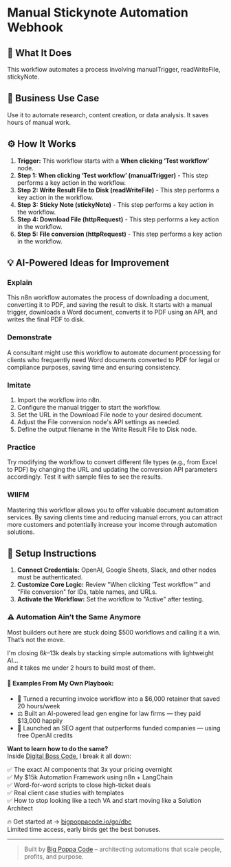 # Manual Stickynote Automation Webhook

## 🚀 What It Does
This workflow automates a process involving manualTrigger, readWriteFile, stickyNote.

## 💼 Business Use Case
Use it to automate research, content creation, or data analysis. It saves hours of manual work.

## ⚙️ How It Works
1.  **Trigger:** This workflow starts with a **When clicking ‘Test workflow’** node.
2. **Step 1: When clicking ‘Test workflow’ (manualTrigger)** - This step performs a key action in the workflow.
3. **Step 2: Write Result File to Disk (readWriteFile)** - This step performs a key action in the workflow.
4. **Step 3: Sticky Note (stickyNote)** - This step performs a key action in the workflow.
5. **Step 4: Download File (httpRequest)** - This step performs a key action in the workflow.
6. **Step 5: File conversion (httpRequest)** - This step performs a key action in the workflow.

## 💡 AI-Powered Ideas for Improvement
### Explain
This n8n workflow automates the process of downloading a document, converting it to PDF, and saving the result to disk. It starts with a manual trigger, downloads a Word document, converts it to PDF using an API, and writes the final PDF to disk.

### Demonstrate
A consultant might use this workflow to automate document processing for clients who frequently need Word documents converted to PDF for legal or compliance purposes, saving time and ensuring consistency.

### Imitate
1. Import the workflow into n8n.
2. Configure the manual trigger to start the workflow.
3. Set the URL in the Download File node to your desired document.
4. Adjust the File conversion node's API settings as needed.
5. Define the output filename in the Write Result File to Disk node.

### Practice
Try modifying the workflow to convert different file types (e.g., from Excel to PDF) by changing the URL and updating the conversion API parameters accordingly. Test it with sample files to see the results.

### WIIFM
Mastering this workflow allows you to offer valuable document automation services. By saving clients time and reducing manual errors, you can attract more customers and potentially increase your income through automation solutions.

## 🔧 Setup Instructions
1. **Connect Credentials:** OpenAI, Google Sheets, Slack, and other nodes must be authenticated.
2. **Customize Core Logic:** Review "When clicking ‘Test workflow’" and "File conversion" for IDs, table names, and URLs.
3. **Activate the Workflow:** Set the workflow to "Active" after testing.

### ⚠️ Automation Ain’t the Same Anymore

Most builders out here are stuck doing $500 workflows and calling it a win.  
That’s not the move.  

I'm closing $6k–$13k deals by stacking simple automations with lightweight AI...  
and it takes me under 2 hours to build most of them.

#### 🧠 Examples From My Own Playbook:
- 🔁 Turned a recurring invoice workflow into a $6,000 retainer that saved 20 hours/week  
- ⚖️ Built an AI-powered lead gen engine for law firms — they paid $13,000 happily  
- 🚀 Launched an SEO agent that outperforms funded companies — using free OpenAI credits  

**Want to learn how to do the same?**  
Inside [Digital Boss Code](https://bigpoppacode.io/go/dbc), I break it all down:

✅ The exact AI components that 3x your pricing overnight  
✅ My $15k Automation Framework using n8n + LangChain  
✅ Word-for-word scripts to close high-ticket deals  
✅ Real client case studies with templates  
✅ How to stop looking like a tech VA and start moving like a Solution Architect  

🔥 Get started at → [bigpoppacode.io/go/dbc](https://bigpoppacode.io/go/dbc)  
Limited time access, early birds get the best bonuses.

---
> Built by [Big Poppa Code](https://bigpoppacode.io) – architecting automations that scale people, profits, and purpose.
